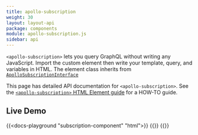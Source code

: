 ```yaml
---
title: apollo-subscription
weight: 30
layout: layout-api
package: components
module: apollo-subscription.js
sidebar: api
---
```


<!-- ----------------------------------------------------------------------------------------
     Welcome! This file includes automatically generated API documentation.
     To edit the docs that appear within, find the original source file under `packages/*`,
     corresponding to the package name and module in this YAML front-matter block.
     Thank you for your interest in Apollo Elements 😁
------------------------------------------------------------------------------------------ -->


`<apollo-subscription>` lets you query GraphQL without writing any JavaScript. Import the custom element then write your template, query, and variables in HTML. The element class inherits from [`ApolloSubscriptionInterface`](/api/core/interfaces/subscription/)

<inline-notification type="tip">

This page has detailed API documentation for `<apollo-subscription>`. See the [`<apollo-subscription>` HTML Element guide](/guides/usage/subscriptions/html/) for a HOW-TO guide.

</inline-notification>

## Live Demo

{{<docs-playground "subscription-component" "html">}}
{{<include index.html>}}
{{</docs-playground>}}
